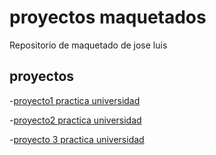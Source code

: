 # proyectos maquetados

Repositorio de maquetado de jose luis

## proyectos

-[proyecto1 practica universidad](https://JoseLuisUicab.github.io/proyectos-maquetados/uicab_can_jose_Tablas)

-[proyecto2 practica universidad](https://JoseLuisUicab.github.io/proyectos-maquetados/uicab_can_jose_tecnologico)

-[proyecto 3 practica universidad](https://JoseLuisUicab.github.io/proyectos-maquetados/uicab_jose_tareadisplay)
